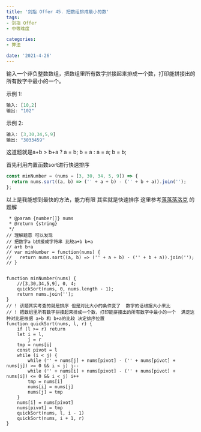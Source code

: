 ```yaml
---
title: '剑指 Offer 45. 把数组排成最小的数'
tags:
- 剑指 Offer
- 中等难度

categories:
- 算法

date: '2021-4-26'
---
```


输入一个非负整数数组，把数组里所有数字拼接起来排成一个数，打印能拼接出的所有数字中最小的一个。

示例 1:

```javascript
输入: [10,2]
输出: "102"
```

示例 2:

```javascript
输入: [3,30,34,5,9]
输出: "3033459"
```


这道题就是a+b > b+a ? a = b; b = a : a = a; b = b;

首先利用内置函数sort进行快速排序

```javascript
const minNumber = (nums = [3, 30, 34, 5, 9]) => {
  return nums.sort((a, b) => ('' + a + b) - ('' + b + a)).join('');
};
```

以上是我能想到最快的方法，能力有限
其实就是快速排序
这里参考[落落落洛克](https://leetcode-cn.com/problems/ba-shu-zu-pai-cheng-zui-xiao-de-shu-lcof/solution/song-gei-qian-duan-de-tong-xue-kan-bu-do-4fko/) 的题解
```javascript/**
 * @param {number[]} nums
 * @return {string}
 */
// 理解题意 可以发现
// 把数字a b拼接成字符串 比较a+b b+a
// a+b b+a
// var minNumber = function(nums) {
//   return nums.sort((a, b) => ('' + a + b) - ('' + b + a)).join('');
// }


function minNumber(nums) {
    //[3,30,34,5,9], 0, 4;
	quickSort(nums, 0, nums.length - 1);
	return nums.join('');
}
// ! 该题其实考查的就是排序 但是对比大小的条件变了  数字的话根据大小来比
// ! 把数组里所有数字拼接起来排成一个数，打印能拼接出的所有数字中最小的一个  满足这种对比是根据 a+b 和 b+a的比较 决定排序位置
function quickSort(nums, l, r) {
	if (l >= r) return
	let i = l,
		j = r
	tmp = nums[i]
	const pivot = l
	while (i < j) {
		while ('' + nums[j] + nums[pivot] - ('' + nums[pivot] + nums[j]) >= 0 && i < j) j--
		while ('' + nums[i] + nums[pivot] - ('' + nums[pivot] + nums[i]) <= 0 && i < j) i++
		tmp = nums[i]
		nums[i] = nums[j]
		nums[j] = tmp
	}
	nums[i] = nums[pivot]
	nums[pivot] = tmp
	quickSort(nums, l, i - 1)
	quickSort(nums, i + 1, r)
}

```
